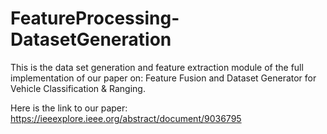 # FeatureProcessing-DatasetGeneration
This is the data set generation and feature extraction module of the full implementation of our paper on: Feature Fusion and Dataset Generator for Vehicle Classification &amp; Ranging.

Here is the link to our paper: https://ieeexplore.ieee.org/abstract/document/9036795
